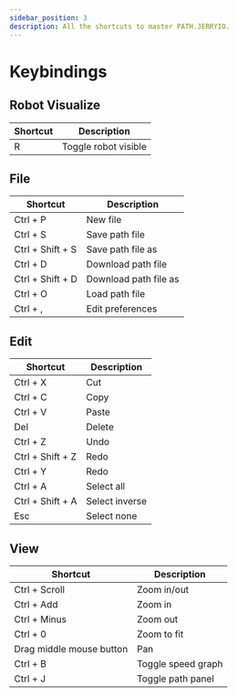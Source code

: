 ```yaml
---
sidebar_position: 3
description: All the shortcuts to master PATH.JERRYIO.
---
```


# Keybindings

## Robot Visualize

| Shortcut | Description          |
| -------- | -------------------- |
| R        | Toggle robot visible |

## File

| Shortcut         | Description           |
| ---------------- | --------------------- |
| Ctrl + P         | New file              |
| Ctrl + S         | Save path file        |
| Ctrl + Shift + S | Save path file as     |
| Ctrl + D         | Download path file    |
| Ctrl + Shift + D | Download path file as |
| Ctrl + O         | Load path file        |
| Ctrl + ,         | Edit preferences      |

## Edit

| Shortcut         | Description    |
| ---------------- | -------------- |
| Ctrl + X         | Cut            |
| Ctrl + C         | Copy           |
| Ctrl + V         | Paste          |
| Del              | Delete         |
| Ctrl + Z         | Undo           |
| Ctrl + Shift + Z | Redo           |
| Ctrl + Y         | Redo           |
| Ctrl + A         | Select all     |
| Ctrl + Shift + A | Select inverse |
| Esc              | Select none    |

## View

| Shortcut                 | Description        |
| ------------------------ | ------------------ |
| Ctrl + Scroll            | Zoom in/out        |
| Ctrl + Add               | Zoom in            |
| Ctrl + Minus             | Zoom out           |
| Ctrl + 0                 | Zoom to fit        |
| Drag middle mouse button | Pan                |
| Ctrl + B                 | Toggle speed graph |
| Ctrl + J                 | Toggle path panel  |
